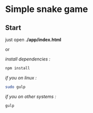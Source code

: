 # Simple snake game

## Start
just open **./app/index.html**

or

*install dependencies :*
```bash
npm install
```


*if you on linux :* 
```bash
sudo gulp
```

*if you on other systems :*
```bash
gulp
```

